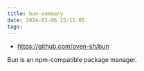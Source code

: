 ```yaml
---
title: bun-summary
date: 2024-03-06 15:11:05
tags:
---
```

- https://github.com/oven-sh/bun

Bun is an npm-compatible package manager.